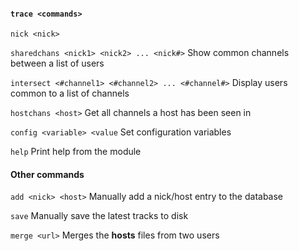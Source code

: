 #### `trace <commands>`

`nick <nick>` 

`sharedchans <nick1> <nick2> ... <nick#>` Show common channels between a list of users

`intersect <#channel1> <#channel2> ... <#channel#>` Display users common to a list of channels

`hostchans <host>` Get all channels a host has been seen in

`config <variable> <value` Set configuration variables

`help` Print help from the module

#### Other commands

`add <nick> <host>` Manually add a nick/host entry to the database

`save` Manually save the latest tracks to disk

`merge <url>` Merges the **hosts** files from two users